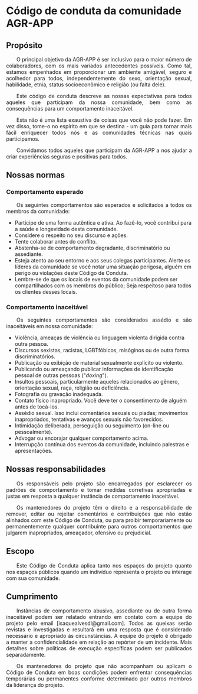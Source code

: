 # Código de conduta da comunidade AGR-APP

## Propósito
<p align="justify">&emsp;&emsp;O principal objetivo da AGR-APP é ser inclusivo para o maior número de colaboradores, com os mais variados antecedentes possíveis. Como tal, estamos empenhados em proporcionar um ambiente amigável, seguro e acolhedor para todos, independentemente do sexo, orientação sexual, habilidade, etnia, status socioeconômico e religião (ou falta dele).</p>


<p align="justify">&emsp;&emsp;Este código de conduta descreve as nossas expectativas para todos aqueles que participam da nossa comunidade, bem como as consequências para um comportamento inaceitável.</p>


<p align="justify">&emsp;&emsp;Esta não é uma lista exaustiva de coisas que você não pode fazer. Em vez disso, tome-o no espírito em que se destina - um guia para tornar mais fácil enriquecer todos nós e as comunidades técnicas nas quais participamos.</p>

<p align="justify">&emsp;&emsp;Convidamos todos aqueles que participam da AGR-APP a nos ajudar a criar experiências seguras e positivas para todos.</p>

## Nossas normas
### Comportamento esperado
<p align="justify">&emsp;&emsp;Os seguintes comportamentos são esperados e solicitados a todos os membros da comunidade:</p>

- Participe de uma forma autêntica e ativa. Ao fazê-lo, você contribui para a saúde e longevidade desta comunidade.
- Considere o respeito no seu discurso e ações.
- Tente colaborar antes do conflito.
- Abstenha-se de comportamento degradante, discriminatório ou assediante.
- Esteja atento ao seu entorno e aos seus colegas participantes. Alerte os líderes da comunidade se você notar uma situação perigosa, alguém em perigo ou violações deste Código de Conduta.
- Lembre-se de que os locais de eventos da comunidade podem ser compartilhados com os membros do público; Seja respeitoso para todos os clientes desses locais.

### Comportamento inaceitável
<p align="justify">&emsp;&emsp;Os seguintes comportamentos são considerados assédio e são inaceitáveis em nossa comunidade:</p>

- Violência, ameaças de violência ou linguagem violenta dirigida contra outra pessoa.
- Discursos sexistas, racistas, LGBTfóbicos, misóginos ou de outra forma discriminatórios.
- Publicação ou exibição de material sexualmente explícito ou violento.
- Publicando ou ameaçando publicar informações de identificação pessoal de outras pessoas ("*doxing*").
- Insultos pessoais, particularmente aqueles relacionados ao gênero, orientação sexual, raça, religião ou deficiência.
- Fotografia ou gravação inadequada.
- Contato físico inapropriado. Você deve ter o consentimento de alguém antes de tocá-los.
- Assédio sexual. Isso inclui comentários sexuais ou piadas; movimentos inapropriados, tentativas e avanços sexuais não favorecidos.
- Intimidação deliberada, perseguição ou seguimento (on-line ou pessoalmente).
- Advogar ou encorajar qualquer comportamento acima.
- Interrupção contínua dos eventos da comunidade, incluindo palestras e apresentações.

## Nossas responsabilidades

<p align="justify">&emsp;&emsp;Os responsáveis pelo projeto são encarregados por esclarecer os padrões de
comportamento e tomar medidas corretivas apropriadas e justas em
resposta a qualquer instância de comportamento inaceitável.</p>

<p align="justify">&emsp;&emsp;Os mantenedores do projeto têm o direito e a responsabilidade de remover, editar ou rejeitar comentários e 
contribuições que não estão alinhados com este Código de Conduta, ou para proibir temporariamente ou 
permanentemente qualquer contribuinte para outros comportamentos que julgarem inapropriados, ameaçador, ofensivo ou prejudicial.</p>

## Escopo

<p align="justify">&emsp;&emsp;Este Código de Conduta aplica tanto nos espaços do projeto quanto nos espaços públicos
quando um indivíduo representa o projeto ou interage com sua comunidade.</p>

## Cumprimento

<p align="justify">&emsp;&emsp;Instâncias de comportamento abusivo, assediante ou de outra forma inaceitável podem ser
relatado entrando em contato com a equipe do projeto pelo email [isaquealvesdl@gmail.com]. 
Todos as queixas serão revistas e investigadas e resultará em uma resposta que é considerado necessário e apropriado 
às circunstâncias. A equipe do projeto é obrigado a manter a confidencialidade em relação ao repórter de um incidente.
Mais detalhes sobre políticas de execução específicas podem ser publicados separadamente.</p>

<p align="justify">&emsp;&emsp;Os mantenedores do projeto que não acompanham ou aplicam o Código de Conduta em boas condições podem enfrentar 
consequências temporárias ou permanentes conforme determinado por outros membros da liderança do projeto.</p>








